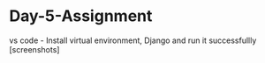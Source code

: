 # Day-5-Assignment
vs code - Install virtual environment, Django and run it successfullly [screenshots]

